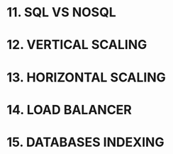 # 11. SQL VS NOSQL
# 12. VERTICAL SCALING
# 13. HORIZONTAL SCALING
# 14. LOAD BALANCER
# 15. DATABASES INDEXING